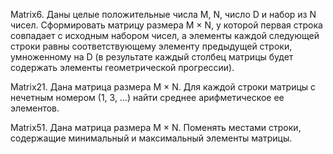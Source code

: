 Matrix6. Даны целые положительные числа M, N, число D и набор из N чисел. Сформировать матрицу размера M × N, у которой первая строка совпадает с исходным набором чисел, а элементы каждой следующей строки равны соответствующему элементу предыдущей строки, умноженному на D (в результате каждый столбец матрицы будет содержать элементы геометрической прогрессии).

Matrix21. Дана матрица размера M × N. Для каждой строки матрицы с нечетным номером (1, 3, …) найти среднее арифметическое ее элементов. 

Matrix51. Дана матрица размера M × N. Поменять местами строки, содержащие минимальный и максимальный элементы матрицы.
